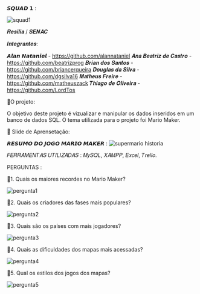 𝙎𝙌𝙐𝘼𝘿 𝟭 : 

![squad1](https://user-images.githubusercontent.com/113534138/218339167-87079902-38d5-42b9-8b39-92f5a36f5622.png)

𝑹𝒆𝒔𝒊𝒍𝒊𝒂 / 𝑺𝑬𝑵𝑨𝑪

𝑰𝒏𝒕𝒆𝒈𝒓𝒂𝒏𝒕𝒆𝒔:

𝘼𝙡𝙖𝙣 𝙉𝙖𝙩𝙖𝙣𝙞𝙚𝙡 - https://github.com/alannataniel
𝑨𝒏𝒂 𝑩𝒆𝒂𝒕𝒓𝒊𝒛 𝒅𝒆 𝑪𝒂𝒔𝒕𝒓𝒐 - https://github.com/beatrizprog
𝑩𝒓𝒊𝒂𝒏 𝒅𝒐𝒔 𝑺𝒂𝒏𝒕𝒐𝒔 - https://github.com/briancerqueira
𝑫𝒐𝒖𝒈𝒍𝒂𝒔 𝒅𝒂 𝑺𝒊𝒍𝒗𝒂 - https://github.com/dgsilva16
𝑴𝒂𝒕𝒉𝒆𝒖𝒔 𝑭𝒓𝒆𝒊𝒓𝒆 - https://github.com/matheuszack
𝑻𝒉𝒊𝒂𝒈𝒐 𝒅𝒆 𝑶𝒍𝒊𝒗𝒆𝒊𝒓𝒂 - https://github.com/LordTos


📜O projeto:

O objetivo deste projeto é vizualizar e manipular os dados inseridos em um banco de dados SQL.
O tema utilizada para o projeto foi Mario Maker.



🚀 Slide de Aprensetação:


𝙍𝙀𝙎𝙐𝙈𝙊 𝘿𝙊 𝙅𝙊𝙂𝙊 𝙈𝘼𝙍𝙄𝙊 𝙈𝘼𝙆𝙀𝙍 : ![supermario historia](https://user-images.githubusercontent.com/113534138/218338872-7d598ea0-824e-4500-afc3-52d5b5aed596.png)

𝐹𝐸𝑅𝑅𝐴𝑀𝐸𝑁𝑇𝐴𝑆 𝑈𝑇𝐼𝐿𝐼𝑍𝐴𝐷𝐴𝑆 : 𝑀𝑦𝑆𝑄𝐿, 𝑋𝐴𝑀𝑃𝑃, 𝐸𝑥𝑐𝑒𝑙, 𝑇𝑟𝑒𝑙𝑙𝑜.

PERGUNTAS : 

🔹1. Quais os maiores recordes no Mario Maker?

![pergunta1](https://user-images.githubusercontent.com/113534138/218339596-01ed242c-9b7b-438e-8c30-fc4798c6e3b3.jpg)

🔹2. Quais os criadores das fases mais populares?

![pergunta2](https://user-images.githubusercontent.com/113534138/218339666-55248eb4-daea-429f-8763-65e25cb4620a.jpg)

🔹3. Quais são os países com mais jogadores?

![pergunta3](https://user-images.githubusercontent.com/113534138/218339699-267ad961-40ea-458b-9064-db475855cbb7.jpg)

🔹4. Quais as dificuldades dos mapas mais acessadas?

![pergunta4](https://user-images.githubusercontent.com/113534138/218339732-f890a842-10db-4977-a486-ec02ecffbec3.jpg)

🔹5. Qual os estilos dos jogos dos mapas?

![pergunta5](https://user-images.githubusercontent.com/113534138/218339769-c34029f0-616c-49a1-a5b6-44c117d13b5c.jpg)


